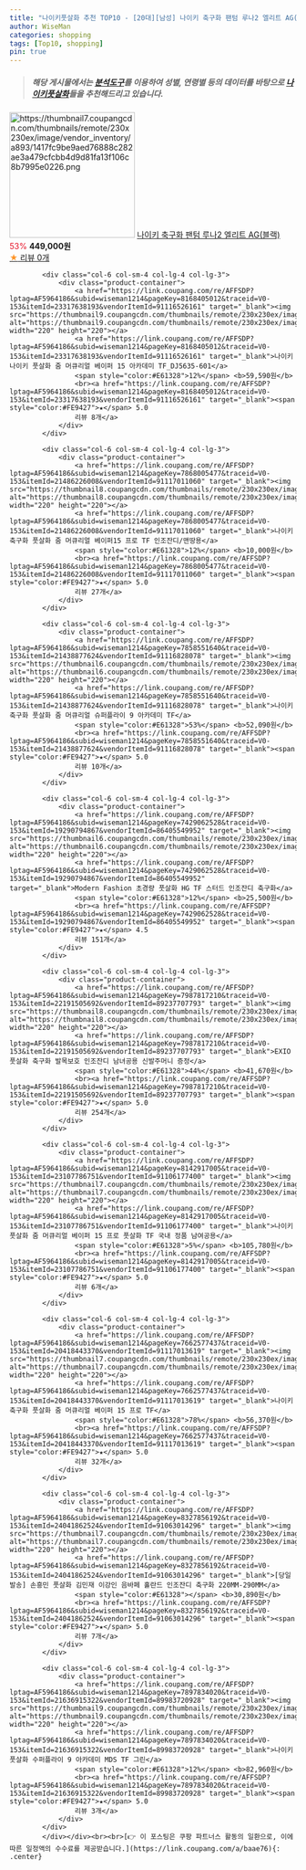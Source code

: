 ```yaml
---
title: "나이키풋살화 추천 TOP10 - [20대][남성] 나이키 축구화 팬텀 루나2 엘리트 AG(블랙)"
author: WiseMan
categories: shopping
tags: [Top10, shopping]
pin: true
---
```


> ##### 해당 게시물에서는 [**분석도구**](https://itemscout.io/)를 이용하여 **성별**, **연령별** 등의 데이터를 바탕으로 [**나이키풋살화**](https://link.coupang.com/a/baae76)들을 추천해드리고 있습니다.
<div class="container"><div class="row">
            <div class="col-6 col-sm-4 col-lg-4 col-lg-3">
                <div class="product-container">
                    <a href="https://link.coupang.com/re/AFFSDP?lptag=AF5964186&subid=wiseman1214&pageKey=8289970024&traceid=V0-153&itemId=23907270128&vendorItemId=90929703929" target="_blank"><img src="https://thumbnail7.coupangcdn.com/thumbnails/remote/230x230ex/image/vendor_inventory/a893/1417fc9be9aed76888c282ae3a479cfcbb4d9d81fa13f106c8b7995e0226.png" alt="https://thumbnail7.coupangcdn.com/thumbnails/remote/230x230ex/image/vendor_inventory/a893/1417fc9be9aed76888c282ae3a479cfcbb4d9d81fa13f106c8b7995e0226.png" width="220" height="220"></a>
                    <a href="https://link.coupang.com/re/AFFSDP?lptag=AF5964186&subid=wiseman1214&pageKey=8289970024&traceid=V0-153&itemId=23907270128&vendorItemId=90929703929" target="_blank">나이키 축구화 팬텀 루나2 엘리트 AG(블랙)</a>
                    <span style="color:#E61328">53%</span> <b>449,000원</b>
                    <br><a href="https://link.coupang.com/re/AFFSDP?lptag=AF5964186&subid=wiseman1214&pageKey=8289970024&traceid=V0-153&itemId=23907270128&vendorItemId=90929703929" target="_blank"><span style="color:#FE9427">★</span> 
                    리뷰 0개</a>
                </div>
            </div>
            
            <div class="col-6 col-sm-4 col-lg-4 col-lg-3">
                <div class="product-container">
                    <a href="https://link.coupang.com/re/AFFSDP?lptag=AF5964186&subid=wiseman1214&pageKey=8168405012&traceid=V0-153&itemId=23317638193&vendorItemId=91116526161" target="_blank"><img src="https://thumbnail9.coupangcdn.com/thumbnails/remote/230x230ex/image/vendor_inventory/8f23/9bb51a254a8adf1033d8ae6929618236d61cdf890cc64b1a5ffcd1ce26e3.png" alt="https://thumbnail9.coupangcdn.com/thumbnails/remote/230x230ex/image/vendor_inventory/8f23/9bb51a254a8adf1033d8ae6929618236d61cdf890cc64b1a5ffcd1ce26e3.png" width="220" height="220"></a>
                    <a href="https://link.coupang.com/re/AFFSDP?lptag=AF5964186&subid=wiseman1214&pageKey=8168405012&traceid=V0-153&itemId=23317638193&vendorItemId=91116526161" target="_blank">나이키 나이키 풋살화 줌 머큐리얼 베이퍼 15 아카데미 TF_DJ5635-601</a>
                    <span style="color:#E61328">12%</span> <b>59,590원</b>
                    <br><a href="https://link.coupang.com/re/AFFSDP?lptag=AF5964186&subid=wiseman1214&pageKey=8168405012&traceid=V0-153&itemId=23317638193&vendorItemId=91116526161" target="_blank"><span style="color:#FE9427">★</span> 5.0
                    리뷰 8개</a>
                </div>
            </div>
            
            <div class="col-6 col-sm-4 col-lg-4 col-lg-3">
                <div class="product-container">
                    <a href="https://link.coupang.com/re/AFFSDP?lptag=AF5964186&subid=wiseman1214&pageKey=7868005477&traceid=V0-153&itemId=21486226008&vendorItemId=91117011060" target="_blank"><img src="https://thumbnail8.coupangcdn.com/thumbnails/remote/230x230ex/image/0905_amir_SportsShoes_max3k/6b12/8faa226177f35f98943849d027bf337452a5dd847b335af581a519e46240.jpg" alt="https://thumbnail8.coupangcdn.com/thumbnails/remote/230x230ex/image/0905_amir_SportsShoes_max3k/6b12/8faa226177f35f98943849d027bf337452a5dd847b335af581a519e46240.jpg" width="220" height="220"></a>
                    <a href="https://link.coupang.com/re/AFFSDP?lptag=AF5964186&subid=wiseman1214&pageKey=7868005477&traceid=V0-153&itemId=21486226008&vendorItemId=91117011060" target="_blank">나이키 축구화 풋살화 줌 머큐리얼 베이퍼15 프로 TF 인조잔디/맨땅용</a>
                    <span style="color:#E61328">12%</span> <b>10,000원</b>
                    <br><a href="https://link.coupang.com/re/AFFSDP?lptag=AF5964186&subid=wiseman1214&pageKey=7868005477&traceid=V0-153&itemId=21486226008&vendorItemId=91117011060" target="_blank"><span style="color:#FE9427">★</span> 5.0
                    리뷰 27개</a>
                </div>
            </div>
            
            <div class="col-6 col-sm-4 col-lg-4 col-lg-3">
                <div class="product-container">
                    <a href="https://link.coupang.com/re/AFFSDP?lptag=AF5964186&subid=wiseman1214&pageKey=7858551640&traceid=V0-153&itemId=21438877624&vendorItemId=91116828078" target="_blank"><img src="https://thumbnail6.coupangcdn.com/thumbnails/remote/230x230ex/image/vendor_inventory/b6e6/8ddd660b0299aed4abf65da5bea4650c0bfa16da7be5c227d84d332a6e3a.jpg" alt="https://thumbnail6.coupangcdn.com/thumbnails/remote/230x230ex/image/vendor_inventory/b6e6/8ddd660b0299aed4abf65da5bea4650c0bfa16da7be5c227d84d332a6e3a.jpg" width="220" height="220"></a>
                    <a href="https://link.coupang.com/re/AFFSDP?lptag=AF5964186&subid=wiseman1214&pageKey=7858551640&traceid=V0-153&itemId=21438877624&vendorItemId=91116828078" target="_blank">나이키 축구화 풋살화 줌 머큐리얼 슈퍼플라이 9 아카데미 TF</a>
                    <span style="color:#E61328">53%</span> <b>52,090원</b>
                    <br><a href="https://link.coupang.com/re/AFFSDP?lptag=AF5964186&subid=wiseman1214&pageKey=7858551640&traceid=V0-153&itemId=21438877624&vendorItemId=91116828078" target="_blank"><span style="color:#FE9427">★</span> 5.0
                    리뷰 10개</a>
                </div>
            </div>
            
            <div class="col-6 col-sm-4 col-lg-4 col-lg-3">
                <div class="product-container">
                    <a href="https://link.coupang.com/re/AFFSDP?lptag=AF5964186&subid=wiseman1214&pageKey=7429062528&traceid=V0-153&itemId=19290794867&vendorItemId=86405549952" target="_blank"><img src="https://thumbnail6.coupangcdn.com/thumbnails/remote/230x230ex/image/vendor_inventory/8148/ccf349ed70c58f256024f4f0a5458160b34c5f53e88cfe431a9497592dcf.jpg" alt="https://thumbnail6.coupangcdn.com/thumbnails/remote/230x230ex/image/vendor_inventory/8148/ccf349ed70c58f256024f4f0a5458160b34c5f53e88cfe431a9497592dcf.jpg" width="220" height="220"></a>
                    <a href="https://link.coupang.com/re/AFFSDP?lptag=AF5964186&subid=wiseman1214&pageKey=7429062528&traceid=V0-153&itemId=19290794867&vendorItemId=86405549952" target="_blank">Modern Fashion 초경량 풋살화 HG TF 스터드 인조잔디 축구화</a>
                    <span style="color:#E61328">12%</span> <b>25,500원</b>
                    <br><a href="https://link.coupang.com/re/AFFSDP?lptag=AF5964186&subid=wiseman1214&pageKey=7429062528&traceid=V0-153&itemId=19290794867&vendorItemId=86405549952" target="_blank"><span style="color:#FE9427">★</span> 4.5
                    리뷰 151개</a>
                </div>
            </div>
            
            <div class="col-6 col-sm-4 col-lg-4 col-lg-3">
                <div class="product-container">
                    <a href="https://link.coupang.com/re/AFFSDP?lptag=AF5964186&subid=wiseman1214&pageKey=7987817210&traceid=V0-153&itemId=22191505692&vendorItemId=89237707793" target="_blank"><img src="https://thumbnail8.coupangcdn.com/thumbnails/remote/230x230ex/image/0905_amir_SportsShoes_max3k/a4f5/ef8f028525cf352368afd2462b73ce83050732ac612e4799285aba957e66.jpg" alt="https://thumbnail8.coupangcdn.com/thumbnails/remote/230x230ex/image/0905_amir_SportsShoes_max3k/a4f5/ef8f028525cf352368afd2462b73ce83050732ac612e4799285aba957e66.jpg" width="220" height="220"></a>
                    <a href="https://link.coupang.com/re/AFFSDP?lptag=AF5964186&subid=wiseman1214&pageKey=7987817210&traceid=V0-153&itemId=22191505692&vendorItemId=89237707793" target="_blank">EXIO 풋살화 축구화 발목보호 인조잔디 남녀공용 신발주머니 증정</a>
                    <span style="color:#E61328">44%</span> <b>41,670원</b>
                    <br><a href="https://link.coupang.com/re/AFFSDP?lptag=AF5964186&subid=wiseman1214&pageKey=7987817210&traceid=V0-153&itemId=22191505692&vendorItemId=89237707793" target="_blank"><span style="color:#FE9427">★</span> 5.0
                    리뷰 254개</a>
                </div>
            </div>
            
            <div class="col-6 col-sm-4 col-lg-4 col-lg-3">
                <div class="product-container">
                    <a href="https://link.coupang.com/re/AFFSDP?lptag=AF5964186&subid=wiseman1214&pageKey=8142917005&traceid=V0-153&itemId=23107786751&vendorItemId=91106177400" target="_blank"><img src="https://thumbnail7.coupangcdn.com/thumbnails/remote/230x230ex/image/0905_amir_SportsShoes_max3k/c0ee/302ebbe136ad6b8fe7531f0467b52015cc57cd058996630c372883956de6.jpg" alt="https://thumbnail7.coupangcdn.com/thumbnails/remote/230x230ex/image/0905_amir_SportsShoes_max3k/c0ee/302ebbe136ad6b8fe7531f0467b52015cc57cd058996630c372883956de6.jpg" width="220" height="220"></a>
                    <a href="https://link.coupang.com/re/AFFSDP?lptag=AF5964186&subid=wiseman1214&pageKey=8142917005&traceid=V0-153&itemId=23107786751&vendorItemId=91106177400" target="_blank">나이키 풋살화 줌 머큐리얼 베이퍼 15 프로 풋살화 TF 국내 정품 남여공용</a>
                    <span style="color:#E61328">5%</span> <b>105,780원</b>
                    <br><a href="https://link.coupang.com/re/AFFSDP?lptag=AF5964186&subid=wiseman1214&pageKey=8142917005&traceid=V0-153&itemId=23107786751&vendorItemId=91106177400" target="_blank"><span style="color:#FE9427">★</span> 5.0
                    리뷰 6개</a>
                </div>
            </div>
            
            <div class="col-6 col-sm-4 col-lg-4 col-lg-3">
                <div class="product-container">
                    <a href="https://link.coupang.com/re/AFFSDP?lptag=AF5964186&subid=wiseman1214&pageKey=7662577437&traceid=V0-153&itemId=20418443370&vendorItemId=91117013619" target="_blank"><img src="https://thumbnail7.coupangcdn.com/thumbnails/remote/230x230ex/image/vendor_inventory/b9dd/9e5308616cf0b9513e260a06ca2769637e28145b3c86629080f4bb9531c6.png" alt="https://thumbnail7.coupangcdn.com/thumbnails/remote/230x230ex/image/vendor_inventory/b9dd/9e5308616cf0b9513e260a06ca2769637e28145b3c86629080f4bb9531c6.png" width="220" height="220"></a>
                    <a href="https://link.coupang.com/re/AFFSDP?lptag=AF5964186&subid=wiseman1214&pageKey=7662577437&traceid=V0-153&itemId=20418443370&vendorItemId=91117013619" target="_blank">나이키 축구화 풋살화 줌 머큐리얼 베이퍼 15 프로 TF</a>
                    <span style="color:#E61328">78%</span> <b>56,370원</b>
                    <br><a href="https://link.coupang.com/re/AFFSDP?lptag=AF5964186&subid=wiseman1214&pageKey=7662577437&traceid=V0-153&itemId=20418443370&vendorItemId=91117013619" target="_blank"><span style="color:#FE9427">★</span> 5.0
                    리뷰 32개</a>
                </div>
            </div>
            
            <div class="col-6 col-sm-4 col-lg-4 col-lg-3">
                <div class="product-container">
                    <a href="https://link.coupang.com/re/AFFSDP?lptag=AF5964186&subid=wiseman1214&pageKey=8327856192&traceid=V0-153&itemId=24041862524&vendorItemId=91063014296" target="_blank"><img src="https://thumbnail7.coupangcdn.com/thumbnails/remote/230x230ex/image/vendor_inventory/7fd7/0cd1197f0cc49e7fc2d2d445c84f5b6d097a1c73e01b131f9b0ad336a1a9.png" alt="https://thumbnail7.coupangcdn.com/thumbnails/remote/230x230ex/image/vendor_inventory/7fd7/0cd1197f0cc49e7fc2d2d445c84f5b6d097a1c73e01b131f9b0ad336a1a9.png" width="220" height="220"></a>
                    <a href="https://link.coupang.com/re/AFFSDP?lptag=AF5964186&subid=wiseman1214&pageKey=8327856192&traceid=V0-153&itemId=24041862524&vendorItemId=91063014296" target="_blank">[당일발송] 손흥민 풋살화 김민재 이강인 음바페 홀란드 인조잔디 축구화 220MM-290MM</a>
                    <span style="color:#E61328"></span> <b>30,890원</b>
                    <br><a href="https://link.coupang.com/re/AFFSDP?lptag=AF5964186&subid=wiseman1214&pageKey=8327856192&traceid=V0-153&itemId=24041862524&vendorItemId=91063014296" target="_blank"><span style="color:#FE9427">★</span> 5.0
                    리뷰 7개</a>
                </div>
            </div>
            
            <div class="col-6 col-sm-4 col-lg-4 col-lg-3">
                <div class="product-container">
                    <a href="https://link.coupang.com/re/AFFSDP?lptag=AF5964186&subid=wiseman1214&pageKey=7897834020&traceid=V0-153&itemId=21636915322&vendorItemId=89983720928" target="_blank"><img src="https://thumbnail9.coupangcdn.com/thumbnails/remote/230x230ex/image/0905_amir_SportsShoes_max3k/bba9/6602f8303b97d8182a972653436d064addc3c2b4c3076d96736f640e8019.jpg" alt="https://thumbnail9.coupangcdn.com/thumbnails/remote/230x230ex/image/0905_amir_SportsShoes_max3k/bba9/6602f8303b97d8182a972653436d064addc3c2b4c3076d96736f640e8019.jpg" width="220" height="220"></a>
                    <a href="https://link.coupang.com/re/AFFSDP?lptag=AF5964186&subid=wiseman1214&pageKey=7897834020&traceid=V0-153&itemId=21636915322&vendorItemId=89983720928" target="_blank">나이키 풋살화 수퍼플라이 9 아카데미 MDS TF 그린</a>
                    <span style="color:#E61328">12%</span> <b>82,960원</b>
                    <br><a href="https://link.coupang.com/re/AFFSDP?lptag=AF5964186&subid=wiseman1214&pageKey=7897834020&traceid=V0-153&itemId=21636915322&vendorItemId=89983720928" target="_blank"><span style="color:#FE9427">★</span> 5.0
                    리뷰 3개</a>
                </div>
            </div>
            </div></div><br><br>[👉 이 포스팅은 쿠팡 파트너스 활동의 일환으로, 이에 따른 일정액의 수수료를 제공받습니다.](https://link.coupang.com/a/baae76){: .center}